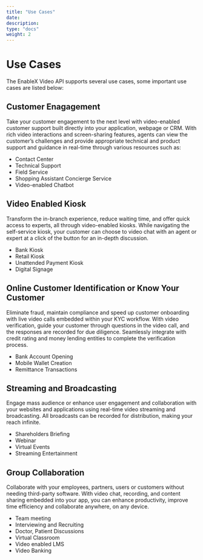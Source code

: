 ```yaml
---
title: "Use Cases"
date: 
description:
type: "docs"
weight: 2
---
```

# Use Cases #
The EnableX Video API supports several use cases, some important use cases are listed below:

## Customer Enagagement ##
Take your customer engagement to the next level with video-enabled customer support built directly into your application, webpage or CRM. With rich video interactions and screen-sharing features, agents can view the customer’s challenges and provide appropriate technical and product support and guidance in real-time through various resources such as:

- Contact Center
- Technical Support
- Field Service
- Shopping Assistant Concierge Service
- Video-enabled Chatbot

## Video Enabled Kiosk ##
Transform the in-branch experience, reduce waiting time, and offer quick access to experts, all through video-enabled kiosks. While navigating the self-service kiosk, your customer can choose to video chat with an agent or expert at a click of the button for an in-depth discussion.
- Bank Kiosk
- Retail Kiosk
- Unattended Payment Kiosk
- Digital Signage
## Online Customer Identification or Know Your Customer ##
Eliminate fraud, maintain compliance and speed up customer onboarding with live video calls embedded within your KYC workflow. With video verification, guide your customer through questions in the video call, and the responses are recorded for due diligence. Seamlessly integrate with credit rating and money lending entities to complete the verification process.
- Bank Account Opening
- Mobile Wallet Creation
- Remittance Transactions
## Streaming and Broadcasting ##
Engage mass audience or enhance user engagement and collaboration with your websites and applications using real-time video streaming and broadcasting. All broadcasts can be recorded for distribution, making your reach infinite.
- Shareholders Briefing
- Webinar
- Virtual Events
- Streaming Entertainment
## Group Collaboration ##
Collaborate with your employees, partners, users or customers without needing third-party software. With video chat, recording, and content sharing embedded into your app, you can enhance productivity, improve time efficiency and collaborate anywhere, on any device.
- Team meeting
- Interviewing and Recruiting
- Doctor, Patient Discussions
- Virtual Classroom
- Video enabled LMS
- Video Banking

